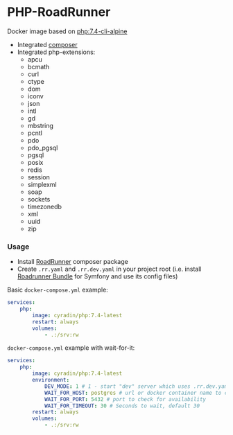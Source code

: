 # PHP-RoadRunner
Docker image based on [php:7.4-cli-alpine](https://hub.docker.com/_/php?tab=tags&page=1&name=7.4-cli-alpine)
* Integrated [composer](https://roadrunner.dev/)
* Integrated php-extensions:
    * apcu
    * bcmath
    * curl
    * ctype
    * dom
    * iconv
    * json
    * intl
    * gd
    * mbstring
    * pcntl
    * pdo
    * pdo_pgsql
    * pgsql
    * posix
    * redis
    * session
    * simplexml
    * soap
    * sockets
    * timezonedb
    * xml
    * uuid
    * zip

### Usage
* Install [RoadRunner](https://github.com/spiral/roadrunner) composer package
* Create `.rr.yaml` and `.rr.dev.yaml` in your project root (i.e. install [Roadrunner Bundle](https://github.com/Baldinof/roadrunner-bundle) for Symfony and use its config files)

Basic `docker-compose.yml` example:
```yaml
services:
    php:
        image: cyradin/php:7.4-latest
        restart: always
        volumes:
            - .:/srv:rw
```
`docker-compose.yml` example with wait-for-it:
```yaml
services:
    php:
        image: cyradin/php:7.4-latest
        environment:
            DEV_MODE: 1 # 1 - start "dev" server which uses .rr.dev.yaml, 0 - start "prod" server
            WAIT_FOR_HOST: postgres # url or docker container name to check for availability
            WAIT_FOR_PORT: 5432 # port to check for availability
            WAIT_FOR_TIMEOUT: 30 # Seconds to wait, default 30
        restart: always
        volumes:
            - .:/srv:rw
```